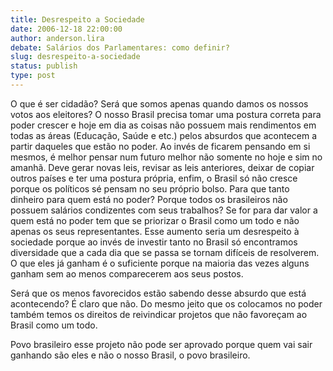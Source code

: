 ```yaml
---
title: Desrespeito a Sociedade
date: 2006-12-18 22:00:00
author: anderson.lira
debate: Salários dos Parlamentares: como definir?
slug: desrespeito-a-sociedade
status: publish 
type: post
---
```


O que é ser cidadão? Será que somos apenas quando damos os nossos votos aos eleitores? O nosso Brasil precisa tomar uma postura correta para poder crescer e hoje em dia as coisas não possuem mais rendimentos em todas as áreas (Educação, Saúde e etc.) pelos absurdos que acontecem a partir daqueles que estão no poder. Ao invés de ficarem pensando em si mesmos, é melhor pensar num futuro melhor não somente no hoje e sim no amanhã. Deve gerar novas leis, revisar as leis anteriores, deixar de copiar outros países e ter uma postura própria, enfim, o Brasil só não cresce porque os políticos sé pensam no seu próprio bolso. Para que tanto dinheiro para quem está no poder? Porque todos os brasileiros não possuem salários condizentes com seus trabalhos? Se for para dar valor a quem está no poder tem que se priorizar o Brasil como um todo e não apenas os seus representantes. Esse aumento seria um desrespeito à sociedade porque ao invés de investir tanto no Brasil só encontramos diversidade que a cada dia que se passa se tornam difíceis de resolverem. O que eles já ganham é o suficiente porque na maioria das vezes alguns ganham sem ao menos comparecerem aos seus postos.  

Será que os menos favorecidos estão sabendo desse absurdo que está acontecendo? É claro que não. Do mesmo jeito que os colocamos no poder também temos os direitos de reivindicar projetos que não favoreçam ao Brasil como um todo.  

Povo brasileiro esse projeto não pode ser aprovado porque quem vai sair ganhando são eles e não o nosso Brasil, o povo brasileiro.
